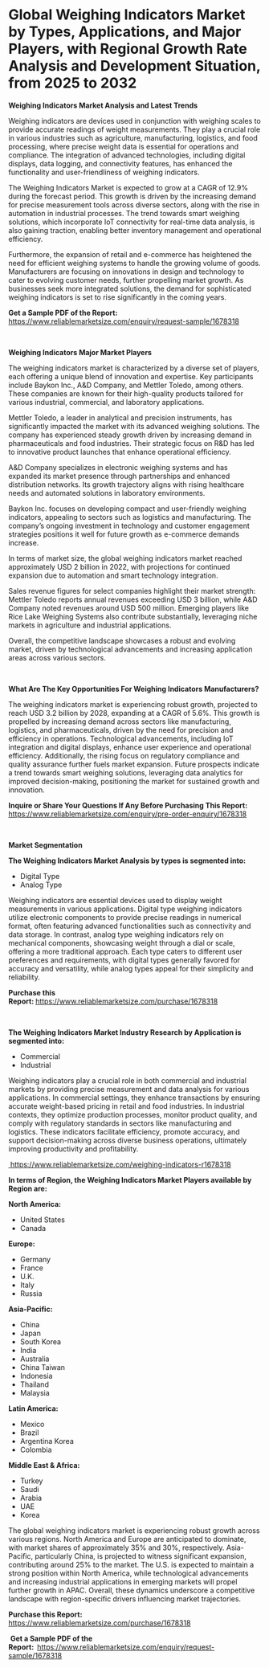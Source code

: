 <p><h1>Global Weighing Indicators Market by Types, Applications, and Major Players, with Regional Growth Rate Analysis and Development Situation, from 2025 to 2032</h1></p><p><strong>Weighing Indicators Market Analysis and Latest Trends</strong></p>
<p><p>Weighing indicators are devices used in conjunction with weighing scales to provide accurate readings of weight measurements. They play a crucial role in various industries such as agriculture, manufacturing, logistics, and food processing, where precise weight data is essential for operations and compliance. The integration of advanced technologies, including digital displays, data logging, and connectivity features, has enhanced the functionality and user-friendliness of weighing indicators.</p><p>The Weighing Indicators Market is expected to grow at a CAGR of 12.9% during the forecast period. This growth is driven by the increasing demand for precise measurement tools across diverse sectors, along with the rise in automation in industrial processes. The trend towards smart weighing solutions, which incorporate IoT connectivity for real-time data analysis, is also gaining traction, enabling better inventory management and operational efficiency.</p><p>Furthermore, the expansion of retail and e-commerce has heightened the need for efficient weighing systems to handle the growing volume of goods. Manufacturers are focusing on innovations in design and technology to cater to evolving customer needs, further propelling market growth. As businesses seek more integrated solutions, the demand for sophisticated weighing indicators is set to rise significantly in the coming years.</p></p>
<p><strong>Get a Sample PDF of the Report:&nbsp;</strong> <a href="https://www.reliablemarketsize.com/enquiry/request-sample/1678318?utm_campaign=1845&utm_medium=2&utm_source=Github&utm_content=ia&utm_term=16042025&utm_id=weighing-indicators">https://www.reliablemarketsize.com/enquiry/request-sample/1678318</a></p>
<p>&nbsp;</p>
<p><strong>Weighing Indicators Major Market Players</strong></p>
<p><p>The weighing indicators market is characterized by a diverse set of players, each offering a unique blend of innovation and expertise. Key participants include Baykon Inc., A&D Company, and Mettler Toledo, among others. These companies are known for their high-quality products tailored for various industrial, commercial, and laboratory applications.</p><p>Mettler Toledo, a leader in analytical and precision instruments, has significantly impacted the market with its advanced weighing solutions. The company has experienced steady growth driven by increasing demand in pharmaceuticals and food industries. Their strategic focus on R&D has led to innovative product launches that enhance operational efficiency.</p><p>A&D Company specializes in electronic weighing systems and has expanded its market presence through partnerships and enhanced distribution networks. Its growth trajectory aligns with rising healthcare needs and automated solutions in laboratory environments.</p><p>Baykon Inc. focuses on developing compact and user-friendly weighing indicators, appealing to sectors such as logistics and manufacturing. The company’s ongoing investment in technology and customer engagement strategies positions it well for future growth as e-commerce demands increase.</p><p>In terms of market size, the global weighing indicators market reached approximately USD 2 billion in 2022, with projections for continued expansion due to automation and smart technology integration.</p><p>Sales revenue figures for select companies highlight their market strength: Mettler Toledo reports annual revenues exceeding USD 3 billion, while A&D Company noted revenues around USD 500 million. Emerging players like Rice Lake Weighing Systems also contribute substantially, leveraging niche markets in agriculture and industrial applications.</p><p>Overall, the competitive landscape showcases a robust and evolving market, driven by technological advancements and increasing application areas across various sectors.</p></p>
<p>&nbsp;</p>
<p><strong>What Are The Key Opportunities For Weighing Indicators Manufacturers?</strong></p>
<p><p>The weighing indicators market is experiencing robust growth, projected to reach USD 3.2 billion by 2028, expanding at a CAGR of 5.6%. This growth is propelled by increasing demand across sectors like manufacturing, logistics, and pharmaceuticals, driven by the need for precision and efficiency in operations. Technological advancements, including IoT integration and digital displays, enhance user experience and operational efficiency. Additionally, the rising focus on regulatory compliance and quality assurance further fuels market expansion. Future prospects indicate a trend towards smart weighing solutions, leveraging data analytics for improved decision-making, positioning the market for sustained growth and innovation.</p></p>
<p><strong>Inquire or Share Your Questions If Any Before Purchasing This Report:</strong> <a href="https://www.reliablemarketsize.com/enquiry/pre-order-enquiry/1678318?utm_campaign=1845&utm_medium=2&utm_source=Github&utm_content=ia&utm_term=16042025&utm_id=weighing-indicators">https://www.reliablemarketsize.com/enquiry/pre-order-enquiry/1678318</a></p>
<p>&nbsp;</p>
<p><strong>Market Segmentation</strong></p>
<p><strong>The Weighing Indicators Market Analysis by types is segmented into:</strong></p>
<p><ul><li>Digital Type</li><li>Analog Type</li></ul></p>
<p><p>Weighing indicators are essential devices used to display weight measurements in various applications. Digital type weighing indicators utilize electronic components to provide precise readings in numerical format, often featuring advanced functionalities such as connectivity and data storage. In contrast, analog type weighing indicators rely on mechanical components, showcasing weight through a dial or scale, offering a more traditional approach. Each type caters to different user preferences and requirements, with digital types generally favored for accuracy and versatility, while analog types appeal for their simplicity and reliability.</p></p>
<p><strong>Purchase this Report:&nbsp;</strong><a href="https://www.reliablemarketsize.com/purchase/1678318?utm_campaign=1845&utm_medium=2&utm_source=Github&utm_content=ia&utm_term=16042025&utm_id=weighing-indicators">https://www.reliablemarketsize.com/purchase/1678318</a></p>
<p>&nbsp;</p>
<p><strong>The Weighing Indicators Market Industry Research by Application is segmented into:</strong></p>
<p><ul><li>Commercial</li><li>Industrial</li></ul></p>
<p><p>Weighing indicators play a crucial role in both commercial and industrial markets by providing precise measurement and data analysis for various applications. In commercial settings, they enhance transactions by ensuring accurate weight-based pricing in retail and food industries. In industrial contexts, they optimize production processes, monitor product quality, and comply with regulatory standards in sectors like manufacturing and logistics. These indicators facilitate efficiency, promote accuracy, and support decision-making across diverse business operations, ultimately improving productivity and profitability.</p></p>
<p><a href="https://www.reliablemarketsize.com/weighing-indicators-r1678318?utm_campaign=1845&utm_medium=2&utm_source=Github&utm_content=ia&utm_term=16042025&utm_id=weighing-indicators">&nbsp;https://www.reliablemarketsize.com/weighing-indicators-r1678318</a></p>
<p><strong>In terms of Region, the Weighing Indicators Market Players available by Region are:</strong></p>
<p>
    <p> <strong> North America: </strong>
        <ul>
            <li>United States</li>
            <li>Canada</li>
        </ul>
        </p> 
    <p> <strong> Europe: </strong>
        <ul>
            <li>Germany</li>
            <li>France</li>
            <li>U.K.</li>
            <li>Italy</li>
            <li>Russia</li>
        </ul>
        </p> 
    <p> <strong> Asia-Pacific: </strong>
        <ul>
            <li>China</li>
            <li>Japan</li>
            <li>South Korea</li>
            <li>India</li>
            <li>Australia</li>
            <li>China Taiwan</li>
            <li>Indonesia</li>
            <li>Thailand</li>
            <li>Malaysia</li>
        </ul>
        </p> 
    <p> <strong> Latin America: </strong>
        <ul>
            <li>Mexico</li>
            <li>Brazil</li>
            <li>Argentina Korea</li>
            <li>Colombia</li>
        </ul>
        </p> 
    <p> <strong> Middle East & Africa: </strong>
        <ul>
            <li>Turkey</li>
            <li>Saudi</li>
            <li>Arabia</li>
            <li>UAE</li>
            <li>Korea</li>
        </ul>
    </p>
    </p>
<p><p>The global weighing indicators market is experiencing robust growth across various regions. North America and Europe are anticipated to dominate, with market shares of approximately 35% and 30%, respectively. Asia-Pacific, particularly China, is projected to witness significant expansion, contributing around 25% to the market. The U.S. is expected to maintain a strong position within North America, while technological advancements and increasing industrial applications in emerging markets will propel further growth in APAC. Overall, these dynamics underscore a competitive landscape with region-specific drivers influencing market trajectories.</p></p>
<p><strong>Purchase this Report: </strong><a href="https://www.reliablemarketsize.com/purchase/1678318?utm_campaign=1845&utm_medium=2&utm_source=Github&utm_content=ia&utm_term=16042025&utm_id=weighing-indicators">https://www.reliablemarketsize.com/purchase/1678318</a></p>
<p>&nbsp;<strong>Get a Sample PDF of the Report:&nbsp;&nbsp;</strong><a href="https://www.reliablemarketsize.com/enquiry/request-sample/1678318?utm_campaign=1845&utm_medium=2&utm_source=Github&utm_content=ia&utm_term=16042025&utm_id=weighing-indicators">https://www.reliablemarketsize.com/enquiry/request-sample/1678318</a></p>
<p><strong></strong></p>
<p><p></p><p></p><p></p></p>